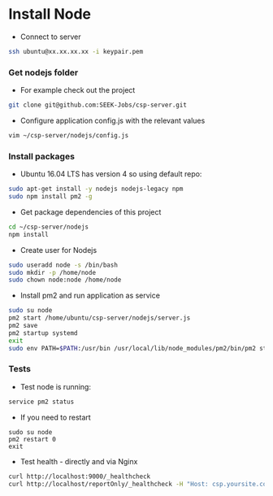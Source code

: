 # Install Node

* Connect to server
```sh
ssh ubuntu@xx.xx.xx.xx -i keypair.pem
```

### Get nodejs folder
* For example check out the project
```sh
git clone git@github.com:SEEK-Jobs/csp-server.git
```

* Configure application config.js with the relevant values
```sh
vim ~/csp-server/nodejs/config.js
```

###  Install packages

* Ubuntu 16.04 LTS has version 4 so using default repo:
```sh
sudo apt-get install -y nodejs nodejs-legacy npm
sudo npm install pm2 -g
```

* Get package dependencies of this project
```sh
cd ~/csp-server/nodejs
npm install
```

* Create user for Nodejs
```sh
sudo useradd node -s /bin/bash
sudo mkdir -p /home/node
sudo chown node:node /home/node
```

* Install pm2 and run application as service
```sh
sudo su node
pm2 start /home/ubuntu/csp-server/nodejs/server.js
pm2 save
pm2 startup systemd
exit
sudo env PATH=$PATH:/usr/bin /usr/local/lib/node_modules/pm2/bin/pm2 startup systemd -u node --hp /home/node
```

### Tests

* Test node is running:
```sh
service pm2 status
```

* If you need to restart
```
sudo su node
pm2 restart 0
exit
```

* Test health - directly and via Nginx
```sh
curl http://localhost:9000/_healthcheck
curl http://localhost/reportOnly/_healthcheck -H "Host: csp.yoursite.com"
```


